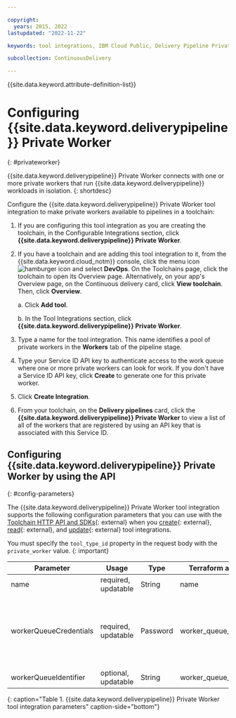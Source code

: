 ```yaml
---

copyright:
  years: 2015, 2022
lastupdated: "2022-11-22"

keywords: tool integrations, IBM Cloud Public, Delivery Pipeline Private Worker

subcollection: ContinuousDelivery

---
```


{{site.data.keyword.attribute-definition-list}}

# Configuring {{site.data.keyword.deliverypipeline}} Private Worker
{: #privateworker}

{{site.data.keyword.deliverypipeline}} Private Worker connects with one or more private workers that run {{site.data.keyword.deliverypipeline}} workloads in isolation.
{: shortdesc}

Configure the {{site.data.keyword.deliverypipeline}} Private Worker tool integration to make private workers available to pipelines in a toolchain:

1. If you are configuring this tool integration as you are creating the toolchain, in the Configurable Integrations section, click **{{site.data.keyword.deliverypipeline}} Private Worker**.
1. If you have a toolchain and are adding this tool integration to it, from the {{site.data.keyword.cloud_notm}} console, click the menu icon ![hamburger icon](images/icon_hamburger.svg) and select **DevOps**. On the Toolchains page, click the toolchain to open its Overview page. Alternatively, on your app's Overview page, on the Continuous delivery card, click **View toolchain**. Then, click **Overview**.

   a. Click **Add tool**.

   b. In the Tool Integrations section, click **{{site.data.keyword.deliverypipeline}} Private Worker**.

1. Type a name for the tool integration. This name identifies a pool of private workers in the **Workers** tab of the pipeline stage.
1. Type your Service ID API key to authenticate access to the work queue where one or more private workers can look for work. If you don't have a Service ID API key, click **Create** to generate one for this private worker.
1. Click **Create Integration**.
1. From your toolchain, on the **Delivery pipelines** card, click the **{{site.data.keyword.deliverypipeline}} Private Worker** to view a list of all of the workers that are registered by using an API key that is associated with this Service ID.

## Configuring {{site.data.keyword.deliverypipeline}} Private Worker by using the API
{: #config-parameters}

The {{site.data.keyword.deliverypipeline}} Private Worker tool integration supports the following configuration parameters that you can use with the [Toolchain HTTP API and SDKs](https://cloud.ibm.com/apidocs/toolchain){: external} when you [create](https://cloud.ibm.com/apidocs/toolchain#create-tool){: external}, [read](https://cloud.ibm.com/apidocs/toolchain#get-tool-by-id){: external}, and [update](https://cloud.ibm.com/apidocs/toolchain#update-tool){: external} tool integrations. 

You must specify the `tool_type_id` property in the request body with the `private_worker` value.
{: important}

| Parameter | Usage | Type | Terraform argument | Description |
| --- | --- | --- | --- | --- |
| name | required, updatable | String | name | The name of this tool integration. |
| workerQueueCredentials | required, updatable | Password | worker_queue_credentials | The service ID API key that is used by the private worker to authenticate access to the work queue. You can use a toolchain secret reference for this parameter. For more information about secret references, see [Protecting your sensitive data in {{site.data.keyword.contdelivery_short}}](/docs/ContinuousDelivery?topic=ContinuousDelivery-cd_data_security#cd_secure_credentials). |
| workerQueueIdentifier | optional, updatable | String | worker_queue_identifier | The service ID that identifies the run request queue for this private worker. |
{: caption="Table 1. {{site.data.keyword.deliverypipeline}} Private Worker tool integration parameters" caption-side="bottom"}
